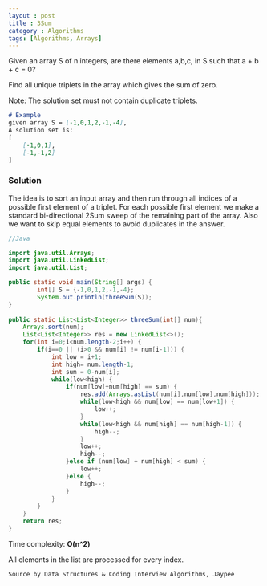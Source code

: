 ```yaml
---
layout : post
title : 3Sum
category : Algorithms
tags: [Algorithms, Arrays]
---
```


Given an array S of n integers, are there elements a,b,c, in S such that a + b + c = 0? 

Find all unique triplets in the array which gives the sum of zero.

Note: The solution set must not contain duplicate triplets.

```markdown
# Example
given array S = [-1,0,1,2,-1,-4],
A solution set is:
[
    [-1,0,1],
    [-1,-1,2]
]
```





### Solution

The idea is to sort an input array and then run through all indices of a possible first element of a triplet. For each possible first element we make a standard bi-directional 2Sum sweep of the remaining part of the array. Also we want to skip equal elements to avoid duplicates in the answer.

```java
//Java

import java.util.Arrays;
import java.util.LinkedList;
import java.util.List;

public static void main(String[] args) {
		int[] S = {-1,0,1,2,-1,-4};
		System.out.println(threeSum(S));
}
	
public static List<List<Integer>> threeSum(int[] num){
	Arrays.sort(num);
	List<List<Integer>> res = new LinkedList<>();
	for(int i=0;i<num.length-2;i++) {
		if(i==0 || (i>0 && num[i] != num[i-1])) {
			int low = i+1;
			int high= num.length-1;
			int sum = 0-num[i];
			while(low<high) {
				if(num[low]+num[high] == sum) {
					res.add(Arrays.asList(num[i],num[low],num[high]));
					while(low<high && num[low] == num[low+1]) {
						low++;
					}
					while(low<high && num[high] == num[high-1]) {
						high--;
					}
					low++;
					high--;
				}else if (num[low] + num[high] < sum) {
					low++;
				}else {
					high--;
				}
			}
		}
	}
	return res;
}
```



Time complexity: **O(n^2)**

All elements in the list are processed for every index.



```markdown
Source by Data Structures & Coding Interview Algorithms, Jaypee
```